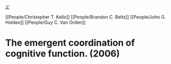 [🇿](zotero://select/library/items/ZJIUBHTZ)

[[People/Christopher T. Kello]] [[People/Brandon C. Beltz]] [[People/John G. Holden]] [[People/Guy C. Van Orden]] 
# The emergent coordination of cognitive function. (2006)

